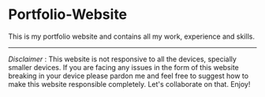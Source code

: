 # Portfolio-Website
This is my portfolio website and contains all my work, experience and skills.

---
*Disclaimer* : This website is not responsive to all the devices, specially smaller devices. If you are facing any issues in the form of this website breaking in your device please pardon me and feel free to suggest how to make this website responsible completely. Let's collaborate on that. Enjoy!

